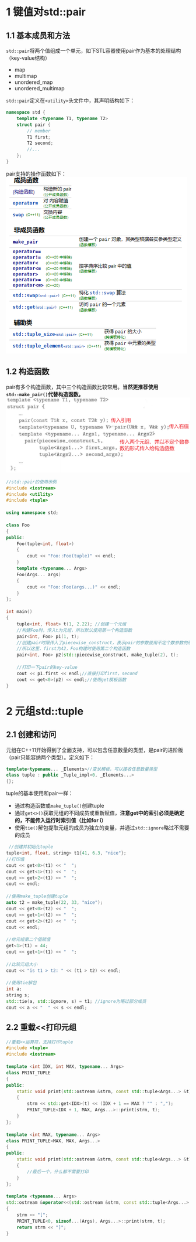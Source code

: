 
# 1 键值对std::pair

## 1.1 基本成员和方法
`std::pair`将两个值组成一个单元，如下STL容器使用pair作为基本的处理结构（key-value结构）

- map
- multimap
- unordered_map
- unordered_multimap


`std::pair`定义在`<utility>`头文件中，其声明结构如下：
```cpp
namespace std {
    template <typename T1, typename T2>
    struct pair {
        // member
        T1 first;
        T2 second;
        //...
    };
}
```
pair支持的操作函数如下：![image.png](.assets/1612855242109-dc9d0763-4275-4400-9588-086561895c9d.png)

## 1.2 构造函数
pair有多个构造函数，其中三个构造函数比较常用。**当然更推荐使用`std::make_pair()`代替构造函数。**![image.png](.assets/1613403414485-b6ff980c-31d8-4dc1-8d16-7607d4445c81.png)
```cpp
//std::pair的使用示例
#include <iostream>
#include <utility>
#include <tuple>

using namespace std;

class Foo
{
public:
    Foo(tuple<int, float>)
    {
        cout << "Foo::Foo(tuple)" << endl;
    }
    template <typename... Args>
    Foo(Args... args)
    {
        cout << "Foo::Foo(args...)" << endl;
    }
};

int main()
{
    tuple<int, float> t(1, 2.22); //创建一个元组
    //构建Foo时，传入t为元组，所以默认使用第一个构造函数
    pair<int, Foo> p1(1, t);
    //创建pair时限传入了piecewise_construct，表示pair的参数使用不定个数参数的形式
    //所以这里，first为42，Foo构建时使用第二个构造函数
    pair<int, Foo> p2(std::piecewise_construct, make_tuple(2), t);

    //打印一下pair的key-value
    cout << p1.first << endl;//直接打印first，second
    cout << get<0>(p2) << endl;//使用get模板函数
}
```

# 2 元组std::tuple

## 2.1 创建和访问
元组在C++11开始得到了全面支持，可以包含任意数量的类型，是pair的进阶版（pair只能容纳两个类型）。定义如下：
```cpp
template<typename... _Elements>//变长模板，可以接收任意数量类型
class tuple : public _Tuple_impl<0, _Elements...>
{};
```
tuple的基本使用和pair一样：

- 通过构造函数或`make_tuple()`创建tuple
- 通过`get<>()`获取元组的不同成员或重新赋值，**注意get中的索引必须是确定的，不能传入运行时索引值（比如for i）**
- 使用`tie()`解包提取元组的成员为独立的变量，并通过`std::ignore`略过不需要的成员
```cpp
 //创建并初始化tuple
tuple<int, float, string> t1{41, 6.3, "nice"};
//打印值
cout << get<0>(t1) << "  ";
cout << get<1>(t1) << "  ";
cout << get<2>(t1) << "  ";
cout << endl;

//使用make_tuple创建tuple
auto t2 = make_tuple(22, 33, "nice");
cout << get<0>(t2) << "  ";
cout << get<1>(t2) << "  ";
cout << get<2>(t2) << "  ";
cout << endl;

//给元组第二个值赋值
get<1>(t1) = 44;
cout << get<1>(t1) << "  ";

//比较元组大小
cout << "is t1 > t2: " << (t1 > t2) << endl;

//使用tie解包
int a;
string s;
std::tie(a, std::ignore, s) = t1; //ignore为略过部分成员
cout << a << "  " << s << endl;
```

## 2.2 重载<<打印元组
```cpp
//重载<<运算符，支持打印tuple
#include <tuple>
#include <iostream>

template <int IDX, int MAX, typename... Args>
class PRINT_TUPLE
{
public:
    static void print(std::ostream &strm, const std::tuple<Args...> &t)
    {
        strm << std::get<IDX>(t) << (IDX + 1 == MAX ? "" : ",");
        PRINT_TUPLE<IDX + 1, MAX, Args...>::print(strm, t);
    }
};

template <int MAX, typename... Args>
class PRINT_TUPLE<MAX, MAX, Args...>
{
public:
    static void print(std::ostream &strm, const std::tuple<Args...> &t)
    {
        //最后一个，什么都不需要打印
    }
};

template <typename... Args>
std::ostream &operator<<(std::ostream &strm, const std::tuple<Args...> &t)
{
    strm << "[";
    PRINT_TUPLE<0, sizeof...(Args), Args...>::print(strm, t);
    return strm << "]";
}
```

